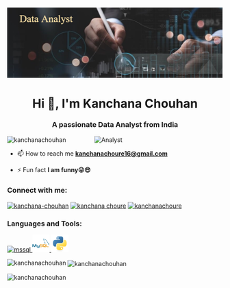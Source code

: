 ![logo](https://github.com/Kanchanachouhan/Kanchanachouhan/blob/main/image%20(2).png)
<h1 align="center">Hi 👋, I'm Kanchana Chouhan</h1>
<h3 align="center">A passionate Data Analyst from India</h3>

<img align="right" alt="Analyst" width="300" src= "https://cdn.dribbble.com/users/17707/screenshots/2413754/rrr.gif">

<p align="left"> <img src="https://komarev.com/ghpvc/?username=kanchanachouhan&label=Profile%20views&color=0e75b6&style=flat" alt="kanchanachouhan" /> </p>

- 📫 How to reach me **kanchanachoure16@gmail.com**

- ⚡ Fun fact **I am funny😜😎**

<h3 align="left">Connect with me:</h3>
<p align="left">
<a href="https://linkedin.com/in/kanchana-chouhan" target="blank"><img align="center" src="https://raw.githubusercontent.com/rahuldkjain/github-profile-readme-generator/master/src/images/icons/Social/linked-in-alt.svg" alt="kanchana-chouhan" height="30" width="40" /></a>
<a href="https://kaggle.com/kanchana choure" target="blank"><img align="center" src="https://raw.githubusercontent.com/rahuldkjain/github-profile-readme-generator/master/src/images/icons/Social/kaggle.svg" alt="kanchana choure" height="30" width="40" /></a>
<a href="https://instagram.com/kanchanachoure" target="blank"><img align="center" src="https://raw.githubusercontent.com/rahuldkjain/github-profile-readme-generator/master/src/images/icons/Social/instagram.svg" alt="kanchanachoure" height="30" width="40" /></a>
</p>

<h3 align="left">Languages and Tools:</h3>
<p align="left"> <a href="https://www.microsoft.com/en-us/sql-server" target="_blank" rel="noreferrer"> <img src="https://www.svgrepo.com/show/303229/microsoft-sql-server-logo.svg" alt="mssql" width="40" height="40"/> </a> <a href="https://www.mysql.com/" target="_blank" rel="noreferrer"> <img src="https://raw.githubusercontent.com/devicons/devicon/master/icons/mysql/mysql-original-wordmark.svg" alt="mysql" width="40" height="40"/> </a> <a href="https://www.python.org" target="_blank" rel="noreferrer"> <img src="https://raw.githubusercontent.com/devicons/devicon/master/icons/python/python-original.svg" alt="python" width="40" height="40"/> </a> </p>

<p><img align="left" src="https://github-readme-stats.vercel.app/api/top-langs?username=kanchanachouhan&show_icons=true&locale=en&layout=compact" alt="kanchanachouhan" /></p>

<p>&nbsp;<img align="center" src="https://github-readme-stats.vercel.app/api?username=kanchanachouhan&show_icons=true&locale=en" alt="kanchanachouhan" /></p>

<p><img align="center" src="https://github-readme-streak-stats.herokuapp.com/?user=kanchanachouhan&" alt="kanchanachouhan" /></p>
